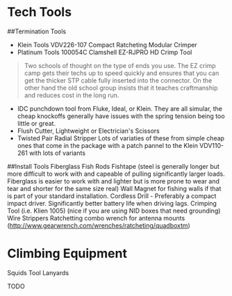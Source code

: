 <!-- TITLE: Tech Tools -->
<!-- SUBTITLE: In the bag or on the truck, a list of tools that make installs, construction, and maintenance fast and easy. -->

# Tech Tools
##Termination Tools
* Klein Tools VDV226-107 Compact Ratcheting Modular Crimper
* Platinum Tools 100054C Clamshell EZ-RJPRO HD Crimp Tool
> Two schools of thought on the type of ends you use. The EZ crimp camp gets their techs up to speed quickly and ensures that you can get the thicker STP cable fully inserted into the connector. On the other hand the old school group insists that it teaches craftmanship and reduces cost in the long run.
*  IDC punchdown tool from Fluke, Ideal, or Klein. They are all simular, the cheap knockoffs generally have issues with the spring tension being too little or great.
*  Flush Cutter, Lightweight or Electrician's Scissors
*  Twisted Pair Radial Stripper Lots of variaties of these from simple cheap ones that come in the package with a patch pannel to the Klein VDV110-261 with lots of variants

##Install Tools
Fiberglass Fish Rods
Fishtape (steel is generally longer but more difficult to work with and capeable of pulling significantly larger loads. Fiberglass is easier to work with and lighter but is more prone to wear and tear and shorter for the same size real)
Wall Magnet for fishing walls if that is part of your standard installation.
Cordless Drill - Preferably a compact impact driver. Significantly better battery life when driving lags.
Crimping Tool (i.e. Klien 1005) (nice if you are using NID boxes that need grounding)
Wire Strippers
Ratchetting combo wrench for antenna mounts (http://www.gearwrench.com/wrenches/ratcheting/quadboxtm)

# Climbing Equipment
Squids Tool Lanyards

TODO